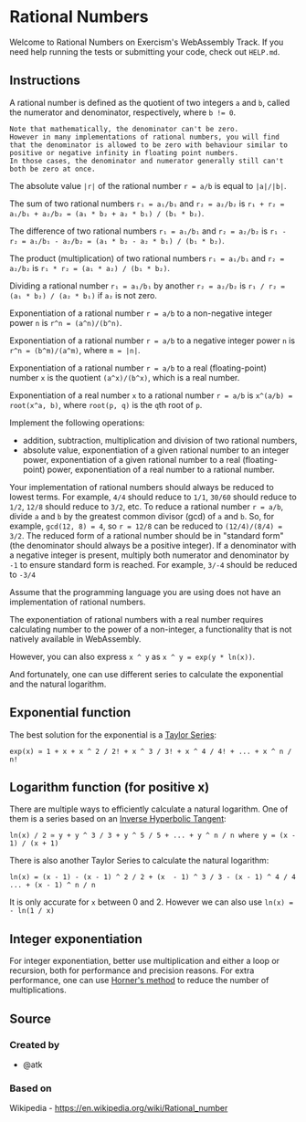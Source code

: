 # Rational Numbers

Welcome to Rational Numbers on Exercism's WebAssembly Track.
If you need help running the tests or submitting your code, check out `HELP.md`.

## Instructions

A rational number is defined as the quotient of two integers `a` and `b`, called the numerator and denominator, respectively, where `b != 0`.

~~~~exercism/note
Note that mathematically, the denominator can't be zero.
However in many implementations of rational numbers, you will find that the denominator is allowed to be zero with behaviour similar to positive or negative infinity in floating point numbers.
In those cases, the denominator and numerator generally still can't both be zero at once.
~~~~

The absolute value `|r|` of the rational number `r = a/b` is equal to `|a|/|b|`.

The sum of two rational numbers `r₁ = a₁/b₁` and `r₂ = a₂/b₂` is `r₁ + r₂ = a₁/b₁ + a₂/b₂ = (a₁ * b₂ + a₂ * b₁) / (b₁ * b₂)`.

The difference of two rational numbers `r₁ = a₁/b₁` and `r₂ = a₂/b₂` is `r₁ - r₂ = a₁/b₁ - a₂/b₂ = (a₁ * b₂ - a₂ * b₁) / (b₁ * b₂)`.

The product (multiplication) of two rational numbers `r₁ = a₁/b₁` and `r₂ = a₂/b₂` is `r₁ * r₂ = (a₁ * a₂) / (b₁ * b₂)`.

Dividing a rational number `r₁ = a₁/b₁` by another `r₂ = a₂/b₂` is `r₁ / r₂ = (a₁ * b₂) / (a₂ * b₁)` if `a₂` is not zero.

Exponentiation of a rational number `r = a/b` to a non-negative integer power `n` is `r^n = (a^n)/(b^n)`.

Exponentiation of a rational number `r = a/b` to a negative integer power `n` is `r^n = (b^m)/(a^m)`, where `m = |n|`.

Exponentiation of a rational number `r = a/b` to a real (floating-point) number `x` is the quotient `(a^x)/(b^x)`, which is a real number.

Exponentiation of a real number `x` to a rational number `r = a/b` is `x^(a/b) = root(x^a, b)`, where `root(p, q)` is the `q`th root of `p`.

Implement the following operations:

- addition, subtraction, multiplication and division of two rational numbers,
- absolute value, exponentiation of a given rational number to an integer power, exponentiation of a given rational number to a real (floating-point) power, exponentiation of a real number to a rational number.

Your implementation of rational numbers should always be reduced to lowest terms.
For example, `4/4` should reduce to `1/1`, `30/60` should reduce to `1/2`, `12/8` should reduce to `3/2`, etc.
To reduce a rational number `r = a/b`, divide `a` and `b` by the greatest common divisor (gcd) of `a` and `b`.
So, for example, `gcd(12, 8) = 4`, so `r = 12/8` can be reduced to `(12/4)/(8/4) = 3/2`.
The reduced form of a rational number should be in "standard form" (the denominator should always be a positive integer).
If a denominator with a negative integer is present, multiply both numerator and denominator by `-1` to ensure standard form is reached.
For example, `3/-4` should be reduced to `-3/4`

Assume that the programming language you are using does not have an implementation of rational numbers.

The exponentiation of rational numbers with a real number requires calculating number to the power of a non-integer, a functionality that is not natively available in WebAssembly.

However, you can also express `x ^ y` as `x ^ y = exp(y * ln(x))`.

And fortunately, one can use different series to calculate the exponential and the natural logarithm.

## Exponential function

The best solution for the exponential is a [Taylor Series](https://en.wikipedia.org/wiki/Taylor_series):

```
exp(x) ≃ 1 + x + x ^ 2 / 2! + x ^ 3 / 3! + x ^ 4 / 4! + ... + x ^ n / n!
```

## Logarithm function (for positive x)

There are multiple ways to efficiently calculate a natural logarithm. One of them is a series based on an [Inverse Hyperbolic Tangent](https://en.wikipedia.org/wiki/Logarithm#Inverse_hyperbolic_tangent):

```
ln(x) / 2 ≃ y + y ^ 3 / 3 + y ^ 5 / 5 + ... + y ^ n / n where y = (x - 1) / (x + 1)
```

There is also another Taylor Series to calculate the natural logarithm:

```
ln(x) = (x - 1) - (x - 1) ^ 2 / 2 + (x  - 1) ^ 3 / 3 - (x - 1) ^ 4 / 4 ... + (x - 1) ^ n / n
```

It is only accurate for `x` between 0 and 2. However we can also use `ln(x) = - ln(1 / x)`

## Integer exponentiation

For integer exponentiation, better use multiplication and either a loop or recursion, both for performance and precision reasons. For extra performance, one can use [Horner's method](https://en.wikipedia.org/wiki/Horner%27s_method) to reduce the number of multiplications.

## Source

### Created by

- @atk

### Based on

Wikipedia - https://en.wikipedia.org/wiki/Rational_number